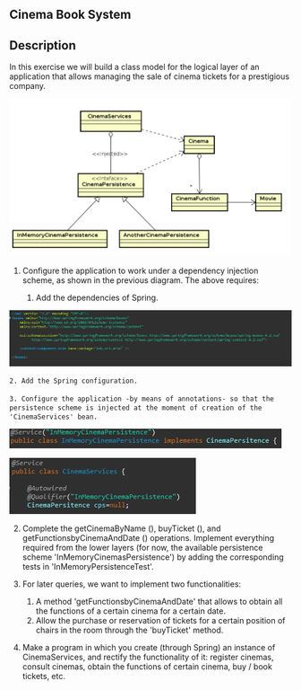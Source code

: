 ## Cinema Book System

## Description

In this exercise we will build a class model for the logical layer of an application that allows managing the sale of cinema tickets for a prestigious company.

![Modelo](img/CinemaClassDiagram.png)

1. Configure the application to work under a dependency injection scheme, as shown in the previous diagram. The above requires:

	1. Add the dependencies of Spring.

![xml](img/xml.png)

	2. Add the Spring configuration.	

	3. Configure the application -by means of annotations- so that the persistence scheme is injected at the moment of creation of the 'CinemaServices' bean.

![memory](img/memory.png)

![cinema](img/cinema.png)

2. Complete the getCinemaByName (), buyTicket (), and getFunctionsbyCinemaAndDate () operations. Implement everything required from the lower layers (for now, the available persistence scheme 'InMemoryCinemasPersistence') by adding the corresponding tests in 'InMemoryPersistenceTest'.

3. For later queries, we want to implement two functionalities:
	1. A method 'getFunctionsbyCinemaAndDate' that allows to obtain all the functions of a certain cinema for a certain date. 
	2. Allow the purchase or reservation of tickets for a certain position of chairs in the room through the 'buyTicket' method.

 4. Make a program in which you create (through Spring) an instance of CinemaServices, and rectify the functionality of it: register cinemas, consult cinemas, obtain the functions of certain cinema, buy / book tickets, etc.
